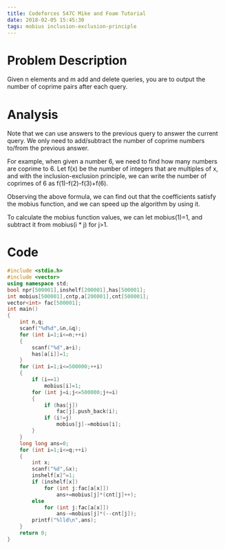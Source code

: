 ```yaml
---
title: Codeforces 547C Mike and Foam Tutorial
date: 2018-02-05 15:45:30
tags: mobius inclusion-exclusion-principle
---
```


# Problem Description

Given n elements and m add and delete queries, you are to output the number of coprime pairs after each query.

# Analysis

Note that we can use answers to the previous query to answer the current query. We only need to add/subtract the number of coprime numbers to/from the previous answer.

For example, when given a number 6, we need to find how many numbers are coprime to 6. Let f(x) be the number of integers that are multiples of x, and with the inclusion-exclusion principle, we can write the number of coprimes of 6 as f(1)-f(2)-f(3)+f(6).

Observing the above formula, we can find out that the coefficients satisfy the mobius function, and we can speed up the algorithm by using it.

To calculate the mobius function values, we can let mobius(1)=1, and subtract it from mobius(i * j) for j>1.

# Code

```C++
#include <stdio.h>
#include <vector>
using namespace std;
bool npr[500001],inshelf[200001],has[500001];
int mobius[500001],cntp,a[200001],cnt[500001];
vector<int> fac[500001];
int main()
{
	int n,q;
	scanf("%d%d",&n,&q);
	for (int i=1;i<=n;++i)
	{
		scanf("%d",a+i);
		has[a[i]]=1;
	}
	for (int i=1;i<=500000;++i)
	{
		if (i==1)
			mobius[i]=1;
		for (int j=i;j<=500000;j+=i)
		{
			if (has[j])
				fac[j].push_back(i);
			if (i!=j)
				mobius[j]-=mobius[i];
		}
	}
	long long ans=0;
	for (int i=1;i<=q;++i)
	{
		int x;
		scanf("%d",&x);
		inshelf[x]^=1;
		if (inshelf[x])
			for (int j:fac[a[x]])
				ans+=mobius[j]*(cnt[j]++);
		else
			for (int j:fac[a[x]])
				ans-=mobius[j]*(--cnt[j]);
		printf("%lld\n",ans);
	}
	return 0;
}
```
